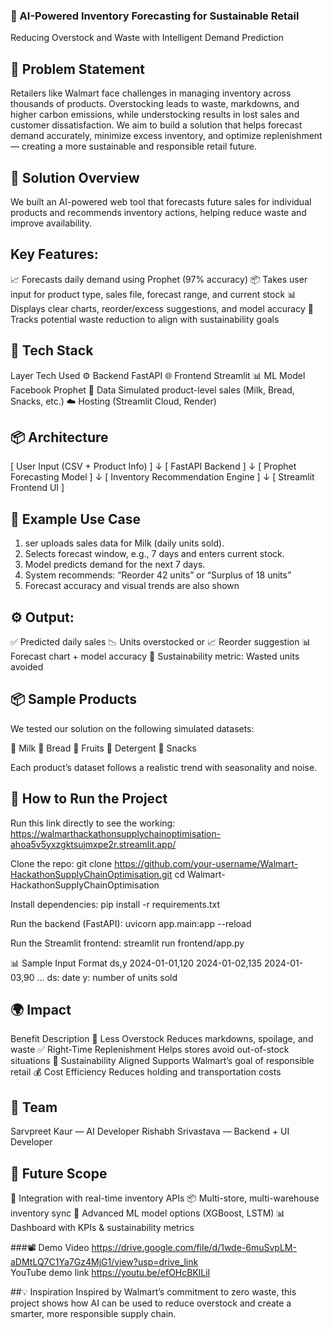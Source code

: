 ### 🛒 AI-Powered Inventory Forecasting for Sustainable Retail
Reducing Overstock and Waste with Intelligent Demand Prediction

## 📌 Problem Statement
Retailers like Walmart face challenges in managing inventory across thousands of products. Overstocking leads to waste, markdowns, and higher carbon emissions, while understocking results in lost sales and customer dissatisfaction.
We aim to build a solution that helps forecast demand accurately, minimize excess inventory, and optimize replenishment — creating a more sustainable and responsible retail future.

## 🎯 Solution Overview
We built an AI-powered web tool that forecasts future sales for individual products and recommends inventory actions, helping reduce waste and improve availability.

## Key Features:
📈 Forecasts daily demand using Prophet (97% accuracy)
📦 Takes user input for product type, sales file, forecast range, and current stock
📊 Displays clear charts, reorder/excess suggestions, and model accuracy
🌱 Tracks potential waste reduction to align with sustainability goals

## 🧠 Tech Stack
Layer	Tech Used
⚙️ Backend	FastAPI
🌐 Frontend	Streamlit
📊 ML Model	Facebook Prophet
📁 Data	Simulated product-level sales (Milk, Bread, Snacks, etc.)
☁️ Hosting	(Streamlit Cloud, Render)

## 📦 Architecture
[ User Input (CSV + Product Info) ]
              ↓
     [ FastAPI Backend ]
              ↓
   [ Prophet Forecasting Model ]
              ↓
[ Inventory Recommendation Engine ]
              ↓
     [ Streamlit Frontend UI ]

     
## 🧠 Example Use Case
1. ser uploads sales data for Milk (daily units sold).
2. Selects forecast window, e.g., 7 days and enters current stock.
3. Model predicts demand for the next 7 days.
4. System recommends:
    “Reorder 42 units” or
    “Surplus of 18 units”
5. Forecast accuracy and visual trends are also shown

## ⚙️ Output:
✅ Predicted daily sales
📉 Units overstocked or 📈 Reorder suggestion
📊 Forecast chart + model accuracy
🎯 Sustainability metric: Wasted units avoided

## 📦 Sample Products
We tested our solution on the following simulated datasets:

🥛 Milk
🍞 Bread
🍎 Fruits
🧼 Detergent
🍪 Snacks

Each product’s dataset follows a realistic trend with seasonality and noise.

## 🚀 How to Run the Project
Run this link directly to see the working:
https://walmarthackathonsupplychainoptimisation-ahoa5v5yxzgktsujmxpe2r.streamlit.app/

Clone the repo:
git clone https://github.com/your-username/Walmart-HackathonSupplyChainOptimisation.git
cd Walmart-HackathonSupplyChainOptimisation

Install dependencies:
pip install -r requirements.txt

Run the backend (FastAPI):
uvicorn app.main:app --reload

Run the Streamlit frontend:
streamlit run frontend/app.py

📊 Sample Input Format
ds,y
2024-01-01,120
2024-01-02,135
2024-01-03,90
...
ds: date
y: number of units sold

## 🌍 Impact
Benefit	Description
🎯 Less Overstock	Reduces markdowns, spoilage, and waste
✅ Right-Time Replenishment	Helps stores avoid out-of-stock situations
🌱 Sustainability Aligned	Supports Walmart’s goal of responsible retail
💰 Cost Efficiency	Reduces holding and transportation costs

## 👥 Team
Sarvpreet Kaur — AI Developer
Rishabh Srivastava — Backend + UI Developer

## 🏁 Future Scope
🔄 Integration with real-time inventory APIs
📦 Multi-store, multi-warehouse inventory sync
🤖 Advanced ML model options (XGBoost, LSTM)
📊 Dashboard with KPIs & sustainability metrics

###📽️ Demo Video 
https://drive.google.com/file/d/1wde-6muSvpLM-aDMtLQ7C1Ya7Gz4MjG1/view?usp=drive_link<br>
YouTube demo link
https://youtu.be/efOHcBKlLiI

##💡 Inspiration
Inspired by Walmart’s commitment to zero waste, this project shows how AI can be used to reduce overstock and create a smarter, more responsible supply chain.

